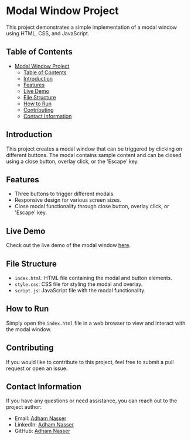 # Modal Window Project

This project demonstrates a simple implementation of a modal window using HTML, CSS, and JavaScript.

## Table of Contents
- [Modal Window Project](#modal-window-project)
  - [Table of Contents](#table-of-contents)
  - [Introduction](#introduction)
  - [Features](#features)
  - [Live Demo](#live-demo)
  - [File Structure](#file-structure)
  - [How to Run](#how-to-run)
  - [Contributing](#contributing)
  - [Contact Information](#contact-information)

## Introduction

This project creates a modal window that can be triggered by clicking on different buttons. The modal contains sample content and can be closed using a close button, overlay click, or the 'Escape' key.

## Features

- Three buttons to trigger different modals.
- Responsive design for various screen sizes.
- Close modal functionality through close button, overlay click, or 'Escape' key.

## Live Demo

Check out the live demo of the modal window [here](#).

## File Structure

- `index.html`: HTML file containing the modal and button elements.
- `style.css`: CSS file for styling the modal and overlay.
- `script.js`: JavaScript file with the modal functionality.

## How to Run

Simply open the `index.html` file in a web browser to view and interact with the modal window.

## Contributing

If you would like to contribute to this project, feel free to submit a pull request or open an issue.

## Contact Information

If you have any questions or need assistance, you can reach out to the project author:

- Email: [Adham Nasser](mailto:adhamxiii22@gmail.com)
- LinkedIn: [Adham Nasser](https://www.linkedin.com/in/adhamxiii/)
- GitHub: [Adham Nasser](https://github.com/Adhamxiii)
